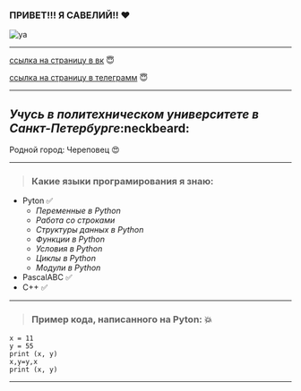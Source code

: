 ### ПРИВЕТ!!! Я САВЕЛИЙ!! :heart:

![ya]([https://sun9-67.userapi.com/impg/faD_aZ9D9o1woXBSX1lwIK_jmdMGgFWUdASeXg/i99pnLibAaE.jpg?size=960x1280&quality=95&sign=d72dc8ba10253460233d64627ce7485b&type=album](https://avatars.mds.yandex.net/i?id=9d9bef16152b7ee70ca0be5c4677543e418f21d7-4590689-images-thumbs&n=13))
_____

[ссылка на страницу в вк](https://vk.com/s.shkiparev) :innocent:

[ссылка на страницу в телеграмм](https://t.me/sshkiparev1) :innocent:

_____


## *Учусь в политехническом университете в Санкт-Петербурге*:neckbeard:

Родной город: Череповец :heart_eyes:

_____
>### Какие языки програмирования я знаю:

+ Pyton :white_check_mark:
  + *Переменные в Python*
  + *Работа со строками*
  + *Структуры данных в Python*
  + *Функции в Python*
  + *Условия в Python*
  + *Циклы в Python*
  + *Модули в Python*
+ PascalABC :white_check_mark:
+ C++ :white_check_mark:

____

>### Пример кода, написанного на Pyton: :boom:
```pyton
x = 11
y = 55
print (x, y)
x,y=y,x
print (x, y)
```

_______


